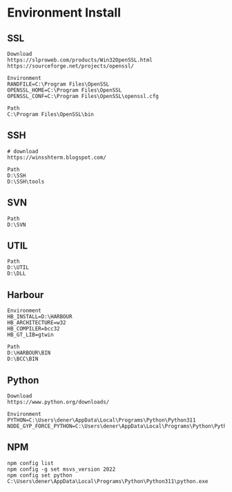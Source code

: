 # Environment Install

## SSL
```text
Download
https://slproweb.com/products/Win32OpenSSL.html
https://sourceforge.net/projects/openssl/

Environment
RANDFILE=C:\Program Files\OpenSSL
OPENSSL_HOME=C:\Program Files\OpenSSL
OPENSSL_CONF=C:\Program Files\OpenSSL\openssl.cfg

Path
C:\Program Files\OpenSSL\bin
```
## SSH
```text
# download
https://winsshterm.blogspot.com/

Path
D:\SSH
D:\SSH\tools
```
## SVN
```text
Path
D:\SVN
```
## UTIL
```text
Path
D:\UTIL
D:\DLL
```
## Harbour
```text
Environment
HB_INSTALL=D:\HARBOUR
HB_ARCHITECTURE=w32
HB_COMPILER=bcc32
HB_GT_LIB=gtwin

Path
D:\HARBOUR\BIN
D:\BCC\BIN
```
## Python
```text
Download
https://www.python.org/downloads/

Environment
PYTHON=C:\Users\dener\AppData\Local\Programs\Python\Python311
NODE_GYP_FORCE_PYTHON=C:\Users\dener\AppData\Local\Programs\Python\Python311\python.exe
```
## NPM
```text
npm config list
npm config -g set msvs_version 2022
npm config set python C:\Users\dener\AppData\Local\Programs\Python\Python311\python.exe
```
